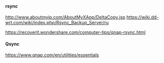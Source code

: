 #### rsync

http://www.aboutmyip.com/AboutMyXApp/DeltaCopy.jsp
https://wiki.dd-wrt.com/wiki/index.php/Rsync_Backup_Server/ru

https://recoverit.wondershare.com/computer-tips/qnap-rsync.html

#### Qsync
https://www.qnap.com/en/utilities/essentials